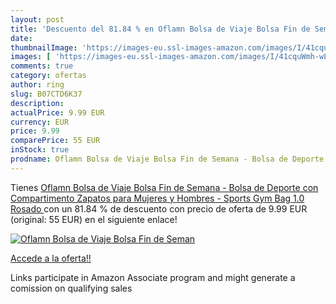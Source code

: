 ```yaml
---
layout: post
title: 'Descuento del 81.84 % en Oflamn Bolsa de Viaje Bolsa Fin de Seman'
date: 
thumbnailImage: 'https://images-eu.ssl-images-amazon.com/images/I/41cquWmh-wL._SL200_.jpg'
images: [ 'https://images-eu.ssl-images-amazon.com/images/I/41cquWmh-wL._SL200_.jpg' ]
comments: true
category: ofertas
author: ring
slug: B07CTD6K37
description:
actualPrice: 9.99 EUR
currency: EUR
price: 9.99
comparePrice: 55 EUR
inStock: true
prodname: Oflamn Bolsa de Viaje Bolsa Fin de Semana - Bolsa de Deporte con Compartimento Zapatos para Mujeres y Hombres - Sports Gym Bag  1.0 Rosado 
---
```


Tienes [Oflamn Bolsa de Viaje Bolsa Fin de Semana - Bolsa de Deporte con Compartimento Zapatos para Mujeres y Hombres - Sports Gym Bag  1.0 Rosado ](https://www.amazon.es/dp/B07CTD6K37/?tag=tolees-21) con un 81.84 % de descuento con precio de oferta de 9.99 EUR (original: 55 EUR) en el siguiente enlace!

[![Oflamn Bolsa de Viaje Bolsa Fin de Seman](https://images-eu.ssl-images-amazon.com/images/I/41cquWmh-wL._SL200_.jpg)](https://www.amazon.es/dp/B07CTD6K37/?tag=tolees-21)

[Accede a la oferta!!](https://www.amazon.es/dp/B07CTD6K37/?tag=tolees-21)

Links participate in Amazon Associate program and might generate a comission on qualifying sales


